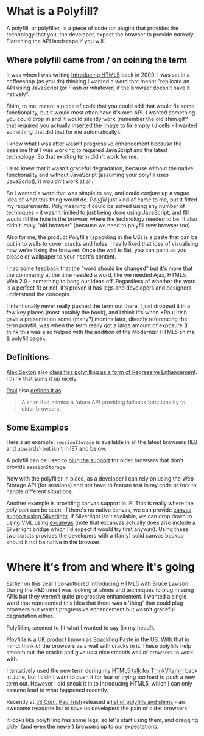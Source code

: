 # What is a Polyfill?

A polyfill, or polyfiller, is a piece of code (or plugin) that provides the technology that you, the developer, expect the browser to provide *natively*. Flattening the API landscape if you will.

<!--more-->

## Where polyfill came from / on coining the term

It was when I was writing [Introducing HTML5](http://introducinghtml5.com) back in 2009. I was sat in a coffeeshop (as you do) thinking I wanted a word that meant "replicate an API using JavaScript (or Flash or whatever) if the browser doesn't have it natively".

Shim, to me, meant a piece of code that you could add that would fix some functionality, but it would most often have it's own API. I wanted something you could drop in and it would silently work (remember the old shim.gif? that required you actually inserted the image to fix empty `td` cells - I wanted something that did that for me automatically).

I knew what I was after wasn't progressive enhancement because the baseline that I was working to required JavaScript and the latest technology. So that existing term didn't work for me.

I also knew that it wasn't graceful degradation, because without the native functionality and without JavaScript (assuming your polyfill uses JavaScript), it wouldn't work at all.

So I wanted a word that was simple to say, and could conjure up a vague idea of what this thing would do. *Polyfill* just kind of came to me, but it fitted my requirements. Poly meaning it could be solved using any number of techniques - it wasn't limited to just being done using JavaScript, and fill would fill the hole in the browser where the technology needed to be. It also didn't imply "old browser" (because we need to polyfill new browser too).

Also for me, the product Polyfilla (spackling in the US) is a paste that can be put in to walls to cover cracks and holes. I really liked that idea of visualising how we're fixing the browser. Once the wall is flat, you can paint as you please or wallpaper to your heart's content.

I had some feedback that the "word should be changed" but it's more that the community at the time needed a word, like we needed Ajax, HTML5, Web 2.0 - something to hang our ideas off. Regardless of whether the word is a perfect fit or not, it's proven it has legs and developers and designers understand the concepts.

I intentionally never really pushed the term out there, I just dropped it in a few key places (most notably the book), and I think it's when +Paul Irish  gave a presentation some (many?) months later, directly referencing the term polyfill, was when the term really got a large amount of exposure (I think this was also helped with the addition of the Modernizr HTML5 shims & polyfill page).

## Definitions

[Alex Sexton](http://alexsexton.com/ "AlexSexton.com") also [classifies polyfilling as a form of Regressive Enhancement](http://twitter.com/SlexAxton/status/25600963629). I think that sums it up nicely.

[Paul](http://paulirish.com) also [defines it as](http://paulirish.com/i/7570.png):

> A shim that mimics a future API providing fallback functionality to older browsers.

## Some Examples

Here's an example: <code>sessionStorage</code> is available in all the latest browsers (IE8 and upwards) but isn't in IE7 and below. 

A polyfill can be used to [plug the support](http://gist.github.com/350433) for older browsers that don't provide <code>sessionStorage</code>. 

Now with the polyfiller in place, as a developer I can rely on using the Web Storage API (for sessions) and not have to feature test in my code or fork to handle different situations. 

Another example is providing canvas support in IE. This is really where the *poly* part can be seen. If there's no native canvas, we can provide [canvas support using Silverlight](http://blogs.msdn.com/b/delay/archive/2009/08/24/using-one-platform-to-build-another-html-5-s-canvas-tag-implemented-using-silverlight.aspx). If Silverlight isn't available, we can drop down to using VML using [excanvas](http://code.google.com/p/explorercanvas/) (note that excanvas actually does also include a Silverlight bridge which I'd expect it would try first anyway). Using these two scripts provides the developers with a (fairly) solid canvas backup should it not be native in the browser. 

# Where it's from and where it's going

Earlier on this year I co-authored [Introducing HTML5](http://introducinghtml5.com) with Bruce Lawson. During the R&D time I was looking at shims and techniques to plug missing APIs but they weren't quite progressive enhancement. I wanted a single word that represented this idea that there was a 'thing' that could plug browsers but wasn't progressive enhancement but wasn't graceful degradation either. 

Polyfilling seemed to fit what I wanted to say (in my head!).

Ployfilla is a UK product known as Spackling Paste in the US. With that in mind: think of the browsers as a wall with cracks in it. These polyfills help smooth out the cracks and give us a nice smooth wall of browsers to work with. 

I tentatively used the new term during my [HTML5 talk](http://remysharp.com/talks/#2010_html5conf) for [ThinkVitamin](http://thinkvitamin.com/online-conferences/html5/) back in June, but I didn't want to push it for fear of trying too hard to push a new term out. However I did sneak it in to Introducing HTML5, which I can only assume lead to what happened recently. 

Recently at [JS Conf](http://jsconf.us/2010/), [Paul Irish](http://paulirish.com/ "Paul Irish") released a [list of polyfills and shims](http://github.com/Modernizr/Modernizr/wiki/HTML5-Cross-browser-Polyfills) - an awesome resource list to save us developers the pain of older browsers. 

It looks like polyfilling has some legs, so let's start using them, and dragging older (and even the newer) browsers up to our expectations.
